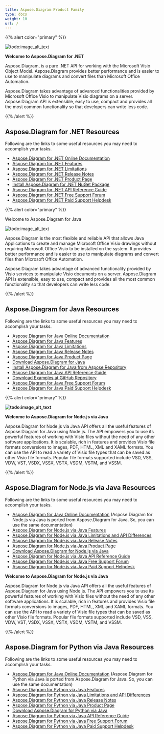 ```yaml
---
title: Aspose.Diagram Product Family
type: docs
weight: 10
url: /
---
```


{{% alert color="primary" %}} 

![todo:image_alt_text](home_1.png)

**Welcome to Aspose.Diagram for .NET**

Aspose.Diagram, is a pure .NET API for working with the Microsoft Visio Object Model. Aspose.Diagram provides better performance and is easier to use to manipulate diagrams and convert files than Microsoft Office Automation.

Aspose.Diagram takes advantage of advanced functionalities provided by Microsoft Office Visio to manipulate Visio diagrams on a server. Aspose.Diagram API is extensible, easy to use, compact and provides all the most common functionality so that developers can write less code. 

{{% /alert %}} 
## **Aspose.Diagram for .NET Resources**
Following are the links to some useful resources you may need to accomplish your tasks.

- [Aspose.Diagram for .NET Online Documentation](/diagram/net/)
- [Aspose.Diagram for .NET Features](/diagram/net/product-overview#RichFeatures)
- [Aspose.Diagram for .NET Limitations](https://docs.aspose.com/display/diagramnet/Why+Not+Automation)
- [Aspose.Diagram for .NET Release Notes](https://docs.aspose.com/display/diagramnet/Release+Notes)
- [Aspose.Diagram for .NET Product Page](https://products.aspose.com/diagram/net)
- [Install Aspose.Diagram for .NET NuGet Package](https://www.nuget.org/packages/Aspose.Diagram/)
- [Aspose.Diagram for .NET API Reference Guide](https://apireference.aspose.com/net/diagram)
- [Aspose.Diagram for .NET Free Support Forum](https://forum.aspose.com/c/diagram)
- [Aspose.Diagram for .NET Paid Support Helpdesk](https://helpdesk.aspose.com/)

{{% alert color="primary" %}} 

Welcome to Aspose.Diagram for Java

![todo:image_alt_text](home_2.png)

Aspose.Diagram is the most flexible and reliable API that allows Java Applications to create and manage Microsoft Office Visio drawings without requiring Microsoft Office Visio to be installed on the system. It provides better performance and is easier to use to manipulate diagrams and convert files than Microsoft Office Automation.

Aspose.Diagram takes advantage of advanced functionality provided by Visio services to manipulate Visio documents on a server. Aspose.Diagram API is extensible, easy to use, compact and provides all the most common functionality so that developers can write less code.

{{% /alert %}} 
## **Aspose.Diagram for Java Resources**
Following are the links to some useful resources you may need to accomplish your tasks.

- [Aspose.Diagram for Java Online Documentation](https://docs.aspose.com/display/diagramjava/)
- [Aspose.Diagram for Java Features](https://docs.aspose.com/display/diagramjava/Product+Overview#ProductOverview-RichFeatures)
- [Aspose.Diagram for Java Limitations](https://docs.aspose.com/display/diagramjava/Why+not+Automation)
- [Aspose.Diagram for Java Release Notes](https://docs.aspose.com/display/diagramjava/Release+Notes)
- [Aspose.Diagram for Java Product Page](https://products.aspose.com/diagram/java)
- [Download Aspose.Diagram for Java](https://repository.aspose.com/webapp/#/artifacts/browse/tree/General/repo/com/aspose/aspose-diagram)
- [Install Aspose.Diagram for Java from Aspose Repository](https://docs.aspose.com/display/diagramjava/Installation)
- [Aspose.Diagram for Java API Reference Guide](https://apireference.aspose.com/java/diagram)
- [Download Examples at GitHub Repository](https://github.com/aspose-diagram/Aspose.Diagram-for-Java)
- [Aspose.Diagram for Java Free Support Forum](https://forum.aspose.com/c/diagram)
- [Aspose.Diagram for Java Paid Support Helpdesk](https://helpdesk.aspose.com/)


{{% alert color="primary" %}} 

**![todo:image_alt_text](home_3.png)**

**Welcome to Aspose.Diagram for Node.js via Java**

Aspose.Diagram for Node.js via Java API offers all the useful features of Aspose.Diagram for Java using Node.js. The API empowers you to use its powerful features of working with Visio files without the need of any other software applications. It is scalable, rich in features and provides Visio file formats conversions to images, PDF, HTML, XML and XAML formats. You can use the API to read a variety of Visio file types that can be saved as other Visio file formats. Popular file formats supported include VSD, VSS, VDW, VST, VSDX, VSSX, VSTX, VSDM, VSTM, and VSSM.

{{% /alert %}} 
## **Aspose.Diagram for Node.js via Java Resources**
Following are the links to some useful resources you may need to accomplish your tasks.

- [Aspose.Diagram for Java Online Documentation](https://docs.aspose.com/diagram/java/) (Aspose.Diagram for Node.js via Java is ported from Aspose.Diagram for Java. So, you can use the same documentation)
- [Aspose.Diagram for Node.js via Java Features](https://docs.aspose.com/display/diagramjava/Product+Overview#ProductOverview-RichFeatures)
- [Aspose.Diagram for Node.js via Java Limitations and API Differences](https://docs.aspose.com/display/diagramjava/Why+not+Automation)
- [Aspose.Diagram for Node.js via Java Release Notes](https://docs.aspose.com/diagram/java/aspose-diagram-for-node-js-via-java/)
- [Aspose.Diagram for Node.js via Java Product Page](https://products.aspose.com/diagram/nodejs-java)
- [Download Aspose.Diagram for Node.js via Java](https://downloads.aspose.com/diagram/nodejs)
- [Aspose.Diagram for Node.js via Java API Reference Guide](https://apireference.aspose.com/nodejs/diagram)
- [Aspose.Diagram for Node.js via Java Free Support Forum](https://forum.aspose.com/c/diagram)
- [Aspose.Diagram for Node.js via Java Paid Support Helpdesk](https://helpdesk.aspose.com/)

**Welcome to Aspose.Diagram for Node.js via Java**

Aspose.Diagram for Node.js via Java API offers all the useful features of Aspose.Diagram for Java using Node.js. The API empowers you to use its powerful features of working with Visio files without the need of any other software applications. It is scalable, rich in features and provides Visio file formats conversions to images, PDF, HTML, XML and XAML formats. You can use the API to read a variety of Visio file types that can be saved as other Visio file formats. Popular file formats supported include VSD, VSS, VDW, VST, VSDX, VSSX, VSTX, VSDM, VSTM, and VSSM.

{{% /alert %}} 
## **Aspose.Diagram for Python via Java Resources**
Following are the links to some useful resources you may need to accomplish your tasks.

- [Aspose.Diagram for Java Online Documentation](https://docs.aspose.com/diagram/java/) (Aspose.Diagram for Python via Java is ported from Aspose.Diagram for Java. So, you can use the same documentation)
- [Aspose.Diagram for Python via Java Features](https://docs.aspose.com/display/diagramjava/Product+Overview#ProductOverview-RichFeatures)
- [Aspose.Diagram for Python via Java Limitations and API Differences](https://docs.aspose.com/display/diagramjava/Why+not+Automation)
- [Aspose.Diagram for Python via Java Release Notes](https://docs.aspose.com/diagram/java/aspose-diagram-for-python-via-java/)
- [Aspose.Diagram for Python via Java Product Page](https://products.aspose.com/diagram/python-java)
- [Download Aspose.Diagram for Python via Java](https://downloads.aspose.com/diagram/python)
- [Aspose.Diagram for Python via Java API Reference Guide](https://apireference.aspose.com/python/diagram)
- [Aspose.Diagram for Python via Java Free Support Forum](https://forum.aspose.com/c/diagram)
- [Aspose.Diagram for Python via Java Paid Support Helpdesk](https://helpdesk.aspose.com/)